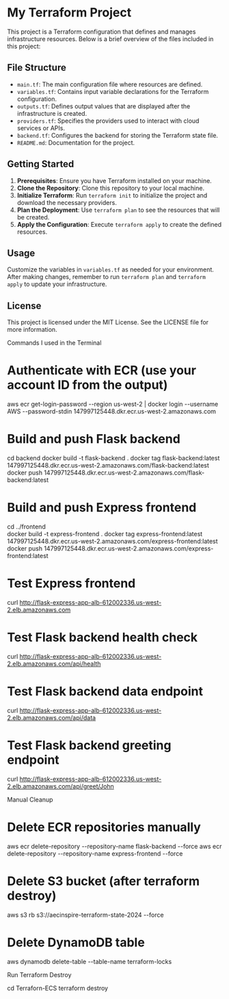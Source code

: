 # My Terraform Project

This project is a Terraform configuration that defines and manages infrastructure resources. Below is a brief overview of the files included in this project:

## File Structure

- `main.tf`: The main configuration file where resources are defined.
- `variables.tf`: Contains input variable declarations for the Terraform configuration.
- `outputs.tf`: Defines output values that are displayed after the infrastructure is created.
- `providers.tf`: Specifies the providers used to interact with cloud services or APIs.
- `backend.tf`: Configures the backend for storing the Terraform state file.
- `README.md`: Documentation for the project.

## Getting Started

1. **Prerequisites**: Ensure you have Terraform installed on your machine.
2. **Clone the Repository**: Clone this repository to your local machine.
3. **Initialize Terraform**: Run `terraform init` to initialize the project and download the necessary providers.
4. **Plan the Deployment**: Use `terraform plan` to see the resources that will be created.
5. **Apply the Configuration**: Execute `terraform apply` to create the defined resources.

## Usage

Customize the variables in `variables.tf` as needed for your environment. After making changes, remember to run `terraform plan` and `terraform apply` to update your infrastructure.

## License

This project is licensed under the MIT License. See the LICENSE file for more information.

Commands I used in the Terminal

# Authenticate with ECR (use your account ID from the output)
aws ecr get-login-password --region us-west-2 | docker login --username AWS --password-stdin 147997125448.dkr.ecr.us-west-2.amazonaws.com

# Build and push Flask backend
cd backend
docker build -t flask-backend .
docker tag flask-backend:latest 147997125448.dkr.ecr.us-west-2.amazonaws.com/flask-backend:latest
docker push 147997125448.dkr.ecr.us-west-2.amazonaws.com/flask-backend:latest

# Build and push Express frontend
cd ../frontend  
docker build -t express-frontend .
docker tag express-frontend:latest 147997125448.dkr.ecr.us-west-2.amazonaws.com/express-frontend:latest
docker push 147997125448.dkr.ecr.us-west-2.amazonaws.com/express-frontend:latest

# Test Express frontend
curl http://flask-express-app-alb-612002336.us-west-2.elb.amazonaws.com

# Test Flask backend health check
curl http://flask-express-app-alb-612002336.us-west-2.elb.amazonaws.com/api/health

# Test Flask backend data endpoint
curl http://flask-express-app-alb-612002336.us-west-2.elb.amazonaws.com/api/data

# Test Flask backend greeting endpoint
curl http://flask-express-app-alb-612002336.us-west-2.elb.amazonaws.com/api/greet/John

Manual Cleanup 

# Delete ECR repositories manually
aws ecr delete-repository --repository-name flask-backend --force
aws ecr delete-repository --repository-name express-frontend --force

# Delete S3 bucket (after terraform destroy)
aws s3 rb s3://aecinspire-terraform-state-2024 --force

# Delete DynamoDB table
aws dynamodb delete-table --table-name terraform-locks

 Run Terraform Destroy

 cd Terraforn-ECS
terraform destroy
